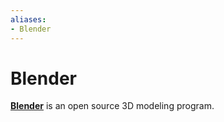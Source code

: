 ```yaml
---
aliases:
- Blender
---
```


# Blender

**[Blender](https://www.blender.org/)** is an open source 3D modeling program.
